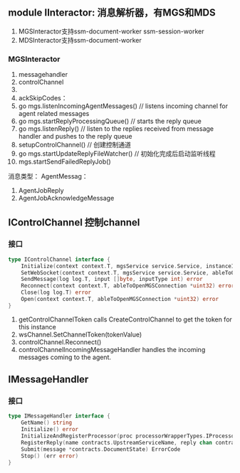 

## module IInteractor: 消息解析器，有MGS和MDS

1. MGSInteractor支持ssm-document-worker ssm-session-worker
2. MDSInteractor支持ssm-document-worker

### MGSInteractor

1. messagehandler
2. controlChannel
3. 
4. ackSkipCodes：
5. go mgs.listenIncomingAgentMessages() // listens incoming channel for agent related messages
6. go mgs.startReplyProcessingQueue()   // starts the reply queue
7. go mgs.listenReply()                 // listen to the replies received from message handler and pushes to the reply queue
8. setupControlChannel()                // 创建控制通道 
9. go mgs.startUpdateReplyFileWatcher() // 初始化完成后启动监听线程
10. mgs.startSendFailedReplyJob()



消息类型：
AgentMessag：
1. AgentJobReply
2. AgentJobAcknowledgeMessage


## IControlChannel 控制channel

### 接口

```go
type IControlChannel interface {
	Initialize(context context.T, mgsService service.Service, instanceId string, agentMessageIncomingMessageChan chan mgsContracts.AgentMessage)
	SetWebSocket(context context.T, mgsService service.Service, ableToOpenMGSConnection *uint32) error
	SendMessage(log log.T, input []byte, inputType int) error
	Reconnect(context context.T, ableToOpenMGSConnection *uint32) error
	Close(log log.T) error
	Open(context context.T, ableToOpenMGSConnection *uint32) error
}
```

1. getControlChannelToken calls CreateControlChannel to get the token for this instance
2. wsChannel.SetChannelToken(tokenValue)
3. controlChannel.Reconnect()
4. controlChannelIncomingMessageHandler handles the incoming messages coming to the agent.

## IMessageHandler

### 接口

```go
type IMessageHandler interface {
	GetName() string
	Initialize() error
	InitializeAndRegisterProcessor(proc processorWrapperTypes.IProcessorWrapper) error
	RegisterReply(name contracts.UpstreamServiceName, reply chan contracts.DocumentResult)
	Submit(message *contracts.DocumentState) ErrorCode
	Stop() (err error)
}
```